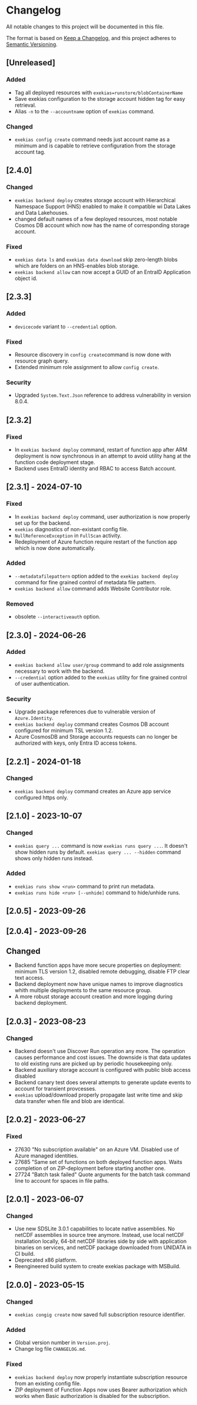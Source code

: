 # Changelog

All notable changes to this project will be documented in this file.

The format is based on [Keep a Changelog](https://keepachangelog.com/en/1.0.0/),
and this project adheres to [Semantic Versioning](https://semver.org/spec/v2.0.0.html).

## [Unreleased]

### Added
- Tag all deployed resources with `exekias=runstore/blobContainerName`
- Save exekias configuration to the storage account hidden tag for easy retrieval.
- Alias `-n` to the `--accountname` option of `exekias` command.

### Changed
- `exekias config create` command needs just account name as a minimum and is capable to retrieve configuration from the storage account tag.

## [2.4.0]

### Changed
- `exekias backend deploy` creates storage account with Hierarchical Namespace Support (HNS) enabled to make it compatible wi Data Lakes and Data Lakehouses.
- changed default names of a few deployed resources, most notable Cosmos DB account which now has the name of corresponding storage account.

### Fixed
- `exekias data ls` and `exekias data download` skip zero-length blobs which are folders on an HNS-enables blob storage.
- `exekias backend allow` can now accept a GUID of an EntraID Application object id.

## [2.3.3]

### Added
- `devicecode` variant to `--credential` option.

### Fixed
- Resource discovery in `config create`command is now done with resource graph query.
- Extended minimum role assignment to allow `config create`.

### Security
- Upgraded `System.Text.Json` reference to address vulnerability in version 8.0.4.

## [2.3.2]

### Fixed
- In `exekias backend deploy` command, restart of function app after ARM deployment is now synchronous
  in an attempt to avoid utility hang at the function code deployment stage.
- Backend uses EntraID identity and RBAC to access Batch account.

## [2.3.1] - 2024-07-10

### Fixed
- In `exekias backend deploy` command, user authorization is now properly set up for the backend.
- `exekias` diagnostics of non-existant config file.
- `NullReferenceException` in `FullScan` activity.
- Redeployment of Azure function require restart of the function app which is now done automatically.

### Added
- `--metadatafilepattern` option added to the `exekias backend deploy` command for fine grained control of metadata file pattern.
- `exekias backend allow` command adds Website Contributor role.

### Removed
- obsolete `--interactiveauth` option.


## [2.3.0] - 2024-06-26

### Added
- `exekias backend allow user/group` command to add role assignments necessary to work with the backend.
- `--credential` option added to the `exekias` utility for fine grained control of user authentication.

### Security
- Upgrade package references due to vulnerable version of `Azure.Identity`.
- `exekias backend deploy` command creates Cosmos DB account configured for minimum TSL version 1.2.
- Azure CosmosDB and Storage accounts requests can no longer be authorized with keys, only Entra ID access tokens.


## [2.2.1] - 2024-01-18

### Changed
- `exekias backend deploy` command creates an Azure app service configured https only.

## [2.1.0] - 2023-10-07

### Changed
- `exekias query ...` command is now `exekias runs query ...`.
  It doesn't show hidden runs by default.
  `exekias query ... --hidden` command shows only hidden runs instead.

### Added
- `exekias runs show <run>` command to print run metadata.
- `exekias runs hide <run> [--unhide]` command to hide/unhide runs.


## [2.0.5] - 2023-09-26
## [2.0.4] - 2023-09-26

## Changed
- Backend function apps have more secure properties on deployment: minimum TLS version 1.2, disabled remote debugging, disable FTP clear text access.
- Backend deployment now have unique names to improve diagnostics whith multiple deployments to the same resource group.
- A more robust storage account creation and more logging during backend deployment.

## [2.0.3] - 2023-08-23

### Changed
- Backend doesn't use Discover Run operation any more. The operation causes performance and cost issues.
  The downside is that data updates to old existing runs are picked up by periodic housekeeping only.
- Backend auxiliary storage account is configured with public blob access disabled
- Backend canary test does several attempts to generate update events to account for transient provcesses.
- `exekias` upload/download properly propagate last write time and skip data transfer when
  file and blob are identical.

## [2.0.2] - 2023-06-27

### Fixed
- 27630 "No subscription available" on an Azure VM. Disabled use of Azure managed identities.
- 27685 "Same set of functions on both deployed function apps. Waits completion of on ZIP-deployment before starting another one.
- 27724 "Batch task failed" Quote arguments for the batch task command line to account for spaces in file paths.

## [2.0.1] - 2023-06-07

### Changed
- Use new SDSLite 3.0.1 capabilities to locate native assemblies.
  No netCDF assemblies in source tree anymore. Instead, use local netCDF installation locally,
  64-bit netCDF libraries side by side with application binaries on services,
  and netCDF package downloaded from UNIDATA in CI build.
- Deprecated x86 platform.
- Reengineered build system to create exekias package with MSBuild.

## [2.0.0] - 2023-05-15

### Changed
- `exekias congig create` now saved full subscription resource identifier.

### Added
- Global version number in `Version.proj`.
- Change log file `CHANGELOG.md`.

### Fixed
- `exekias backend deploy` now properly instantiate subscription resource from an existing config file.
- ZIP deployment of Function Apps now uses Bearer authorization which works when Basic authorization is disabled for the subscription.

